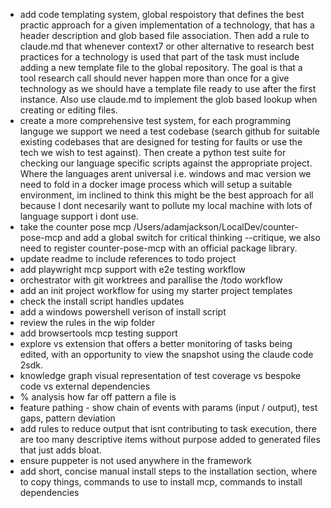 - add code templating system, global respoistory that defines the best practic approach for a given implementation of a technology, that has a header description and glob based file association. Then add a rule to claude.md that whenever context7 or other alternative to research best practices for a technology is used that part of the task must include adding a new template file to the global repository. The goal is that a tool research call should never happen more than once for a give technology as we should have a template file ready to use after the first instance. Also use claude.md to implement the glob based lookup when creating or editing files.
- create a more comprehensive test system, for each programming languge we support we need a test codebase (search github for suitable existing codebases that are designed for testing for faults or use the tech we wish to test against). Then create a python test suite for checking our language specific scripts against the appropriate project. Where the languages arent universal i.e. windows and mac version we need to fold in a docker image process which will setup a suitable environment, im inclined to think this might be the best approach for all because I dont necesarily want to pollute my local machine with lots of language support i dont use.
- take the counter pose mcp /Users/adamjackson/LocalDev/counter-pose-mcp and add a global switch for critical thinking --critique, we also need to register counter-pose-mcp with an official package library.
- update readme to include references to todo project
- add playwright mcp support with e2e testing workflow
- orchestrator with git worktrees and parallise the /todo workflow
- add an init project workflow for using my starter project templates
- check the install script handles updates
- add a windows powershell verison of install script
- review the rules in the wip folder
- add browsertools mcp testing support
- explore vs extension that offers a better monitoring of tasks being edited, with an opportunity to view the snapshot using the claude code 2sdk.
- knowledge graph visual representation of test coverage vs bespoke code vs external dependencies
- % analysis how far off pattern a file is
- feature pathing - show chain of events with params (input / output), test gaps, pattern deviation
- add rules to reduce output that isnt contributing to task execution, there are too many descriptive items without purpose added to generated files that just adds bloat.
- ensure puppeter is not used anywhere in the framework
- add short, concise manual install steps to the installation section, where to copy things, commands to use to install mcp, commands to install dependencies

